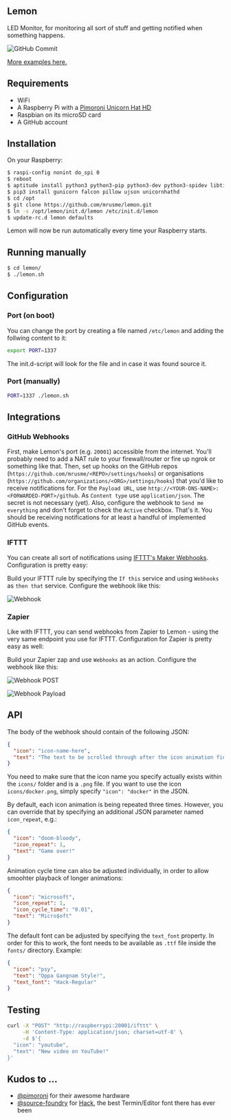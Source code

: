 Lemon
-----

LED Monitor, for monitoring all sort of stuff and getting notified when something happens.

![GitHub Commit](docs/github-commit.gif)

[More examples here.](https://github.com/mrusme/lemon/tree/master/docs)

## Requirements

- WiFi
- A Raspberry Pi with a [Pimoroni Unicorn Hat HD](https://shop.pimoroni.de/products/unicorn-hat-hd)
- Raspbian on its microSD card
- A GitHub account

## Installation

On your Raspberry:

```bash
$ raspi-config nonint do_spi 0
$ reboot
$ aptitude install python3 python3-pip python3-dev python3-spidev libtiff5-dev libjpeg-dev zlib1g-dev libfreetype6-dev liblcms2-dev libwebp-dev libharfbuzz-dev libfribidi-dev tcl8.6-dev tk8.6-dev python-tk
$ pip3 install gunicorn falcon pillow ujson unicornhathd
$ cd /opt
$ git clone https://github.com/mrusme/lemon.git
$ ln -s /opt/lemon/init.d/lemon /etc/init.d/lemon
$ update-rc.d lemon defaults
```

Lemon will now be run automatically every time your Raspberry starts.

## Running manually

```bash
$ cd lemon/
$ ./lemon.sh
```

## Configuration

### Port (on boot)

You can change the port by creating a file named `/etc/lemon` and adding the follwing content to it:

```bash
export PORT=1337
```

The init.d-script will look for the file and in case it was found source it.

### Port (manually)

```bash
PORT=1337 ./lemon.sh
```

## Integrations

### GitHub Webhooks

First, make Lemon's port (e.g. `20001`) accessible from the internet. You'll probably need to add a NAT rule to your firewall/router or fire up ngrok or something like that.
Then, set up hooks on the GitHub repos (`https://github.com/mrusme/<REPO>/settings/hooks`) or organisations (`https://github.com/organizations/<ORG>/settings/hooks`) that you'd like to receive notifications for. 
For the `Payload URL`, use `http://<YOUR-DNS-NAME>:<FORWARDED-PORT>/github`. As `Content type` use `application/json`. The secret is not necessary (yet). Also, configure the webhook to `Send me everything` and don't forget to check the `Active` checkbox.
That's it. You should be receiving notifications for at least a handful of implemented GitHub events.

### IFTTT

You can create all sort of notifications using [IFTTT's Maker Webhooks](https://ifttt.com/maker_webhooks). Configuration is pretty easy:

Build your IFTTT rule by specifying the `If this` service and using `Webhooks` as `then that` service. Configure the webhook like this:

![Webhook](docs/ifttt-make_a_web_request.png)

### Zapier

Like with IFTTT, you can send webhooks from Zapier to Lemon - using the very same endpoint you use for IFTTT. Configuration for Zapier is pretty easy as well:

Build your Zapier zap and use `Webhooks` as an action. Configure the webhook like this:

![Webhook POST](docs/zapier-webhook-01.png)

![Webhook Payload](docs/zapier-webhook-02.png)

## API

The body of the webhook should contain of the following JSON:

```json
{ 
  "icon": "icon-name-here",
  "text": "The text to be scrolled through after the icon animation finished"
}
```

You need to make sure that the icon name you specify actually exists within the `icons/` folder and is a `.png` file. If you want to use the icon `icons/docker.png`, simply specify `"icon": "docker"` in the JSON.

By default, each icon animation is being repeated three times. However, you can override that by specifying an additional JSON parameter named `icon_repeat`, e.g.:

```json
{ 
  "icon": "doom-bloody",
  "icon_repeat": 1,
  "text": "Game over!"
}
```

Animation cycle time can also be adjusted individually, in order to allow smoohter playback of longer animations:

```json
{ 
  "icon": "microsoft",
  "icon_repeat": 1,
  "icon_cycle_time": "0.01",
  "text": "Micro$oft"
}
```

The default font can be adjusted by specifying the `text_font` property. In order for this to work, the font needs to be available as `.ttf` file inside the `fonts/` directory. Example:

```json
{ 
  "icon": "psy",
  "text": "Oppa Gangnam Style!",
  "text_font": "Hack-Regular"
}
```


## Testing

```bash
curl -X "POST" "http://raspberrypi:20001/ifttt" \
     -H 'Content-Type: application/json; charset=utf-8' \
     -d $'{
  "icon": "youtube",
  "text": "New video on YouTube!"
}'
```

## Kudos to ...

- [@pimoroni](https://github.com/pimoroni) for their awesome hardware
- [@source-foundry](https://github.com/source-foundry) for [Hack](https://github.com/source-foundry/Hack), the best Termin/Editor font there has ever been
